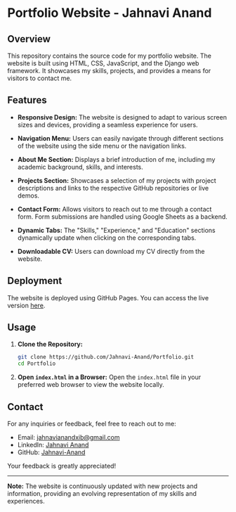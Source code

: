 # Portfolio Website - Jahnavi Anand

## Overview

This repository contains the source code for my portfolio website. The website is built using HTML, CSS, JavaScript, and the Django web framework. It showcases my skills, projects, and provides a means for visitors to contact me.

## Features

- **Responsive Design:** The website is designed to adapt to various screen sizes and devices, providing a seamless experience for users.
  
- **Navigation Menu:** Users can easily navigate through different sections of the website using the side menu or the navigation links.

- **About Me Section:** Displays a brief introduction of me, including my academic background, skills, and interests.

- **Projects Section:** Showcases a selection of my projects with project descriptions and links to the respective GitHub repositories or live demos.

- **Contact Form:** Allows visitors to reach out to me through a contact form. Form submissions are handled using Google Sheets as a backend.

- **Dynamic Tabs:** The "Skills," "Experience," and "Education" sections dynamically update when clicking on the corresponding tabs.

- **Downloadable CV:** Users can download my CV directly from the website.

## Deployment

The website is deployed using GitHub Pages. You can access the live version [here](https://jahnavi-anand.github.io).

## Usage

1. **Clone the Repository:**
   ```bash
   git clone https://github.com/Jahnavi-Anand/Portfolio.git
   cd Portfolio
   ```

2. **Open `index.html` in a Browser:**
   Open the `index.html` file in your preferred web browser to view the website locally.

## Contact

For any inquiries or feedback, feel free to reach out to me:
- Email: [jahnavianandxib@gmail.com](mailto:jahnavianandxib@gmail.com)
- LinkedIn: [Jahnavi Anand](www.linkedin.com/in/jahnavi-anand-107978248)
- GitHub: [Jahnavi-Anand](https://github.com/Jahnavi-Anand)

Your feedback is greatly appreciated!

---

**Note:** The website is continuously updated with new projects and information, providing an evolving representation of my skills and experiences.

